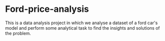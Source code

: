 # Ford-price-analysis
This is a data analysis project in which we analyse a dataset of a ford car's model and perform some analytical task to find the insights and solutions of the problem.
